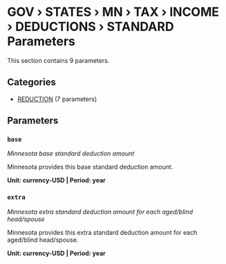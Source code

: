 # GOV › STATES › MN › TAX › INCOME › DEDUCTIONS › STANDARD Parameters

This section contains 9 parameters.

## Categories

- [REDUCTION](reduction/index.md) (7 parameters)

## Parameters

### `base`
*Minnesota base standard deduction amount*

Minnesota provides this base standard deduction amount.

**Unit: currency-USD | Period: year**


### `extra`
*Minnesota extra standard deduction amount for each aged/blind head/spouse*

Minnesota provides this extra standard deduction amount for each aged/blind head/spouse.

**Unit: currency-USD | Period: year**

